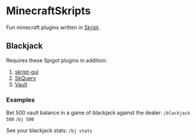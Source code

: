 # MinecraftSkripts
Fun minecraft plugins written in [Skript](https://github.com/SkriptLang/Skript).

## Blackjack
Requires these Spigot plugins in addition:
1. [skript-gui](https://github.com/APickledWalrus/skript-gui)
2. [SkQuery](https://github.com/SkQuery/SkQuery)
3. [Vault](https://github.com/milkbowl/Vault)

### Examples
Bet 500 vault balance in a game of blackjack against the dealer:
```/blackjack 500```
```/bj 500```

See your blackjack stats:
```/bj stats```
